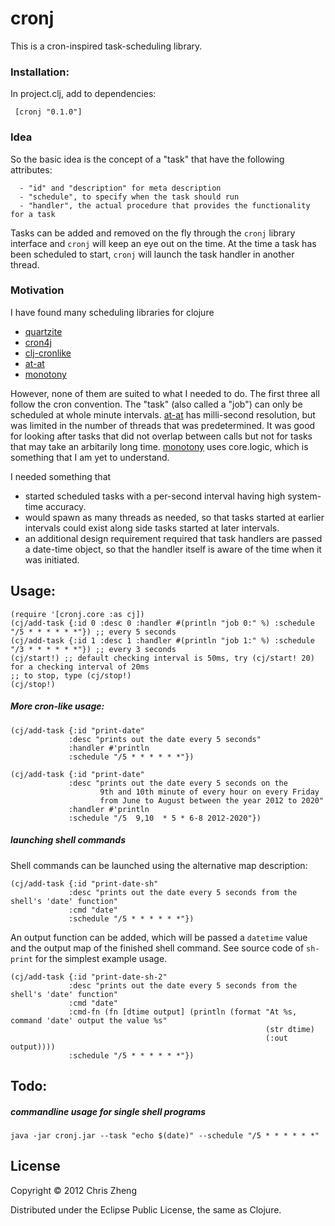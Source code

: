 # cronj

This is a cron-inspired task-scheduling library.

### Installation:
 
In project.clj, add to dependencies:
     
     [cronj "0.1.0"]

### Idea

So the basic idea is the concept of a "task" that have the following attributes:

      - "id" and "description" for meta description
      - "schedule", to specify when the task should run
      - "handler", the actual procedure that provides the functionality for a task

Tasks can be added and removed on the fly through the `cronj` library interface and `cronj` will keep an eye out on the time. At the time a task has been scheduled to start, `cronj` will launch the task handler in another thread.

### Motivation

I have found many scheduling libraries for clojure
  - [quartzite](https://github.com/michaelklishin/quartzite)
  - [cron4j](http://www.sauronsoftware.it/projects/cron4j)
  - [clj-cronlike](https://github.com/kognate/clj-cronlike)
  - [at-at](https://github.com/overtone/at-at)
  - [monotony](https://github.com/aredington/monotony)

However, none of them are suited to what I needed to do. The first three all follow the cron convention. The "task" (also called a "job") can only be scheduled at whole minute intervals. [at-at](https://github.com/overtone/at-at) has milli-second resolution, but was limited in the number of threads that was predetermined. It was good for looking after tasks that did not overlap between calls but not for tasks that may take an arbitarily long time. [monotony](https://github.com/aredington/monotony) uses core.logic, which is something that I am yet to understand.

I needed something that
  - started scheduled tasks with a per-second interval having high system-time accuracy.
  - would spawn as many threads as needed, so that tasks started at earlier intervals could exist along side tasks started at later intervals.
  - an additional design requirement required that task handlers are passed a date-time object, so that the handler itself is aware of the time when it was initiated.

## Usage:
    (require '[cronj.core :as cj])
    (cj/add-task {:id 0 :desc 0 :handler #(println "job 0:" %) :schedule "/5 * * * * * *"}) ;; every 5 seconds
    (cj/add-task {:id 1 :desc 1 :handler #(println "job 1:" %) :schedule "/3 * * * * * *"}) ;; every 3 seconds
    (cj/start!) ;; default checking interval is 50ms, try (cj/start! 20) for a checking interval of 20ms
    ;; to stop, type (cj/stop!)
    (cj/stop!)


##### More cron-like usage:

    (cj/add-task {:id "print-date"
                 :desc "prints out the date every 5 seconds"
                 :handler #'println
                 :schedule "/5 * * * * * *"})

    (cj/add-task {:id "print-date"
                 :desc "prints out the date every 5 seconds on the
                        9th and 10th minute of every hour on every Friday
                        from June to August between the year 2012 to 2020"
                 :handler #'println
                 :schedule "/5  9,10  * 5 * 6-8 2012-2020"})

##### launching shell commands

Shell commands can be launched using the alternative map description:

    (cj/add-task {:id "print-date-sh"
                 :desc "prints out the date every 5 seconds from the shell's 'date' function"
                 :cmd "date"
                 :schedule "/5 * * * * * *"})

An output function can be added, which will be passed a `datetime` value and the output map of the finished
shell command. See source code of `sh-print` for the simplest example usage.

    (cj/add-task {:id "print-date-sh-2"
                 :desc "prints out the date every 5 seconds from the shell's 'date' function"
                 :cmd "date"
                 :cmd-fn (fn [dtime output] (println (format "At %s, command 'date' output the value %s"
                                                             (str dtime)
                                                             (:out output))))
                 :schedule "/5 * * * * * *"})

## Todo:
##### commandline usage for single shell programs

    java -jar cronj.jar --task "echo $(date)" --schedule "/5 * * * * * *"

## License
Copyright © 2012 Chris Zheng

Distributed under the Eclipse Public License, the same as Clojure.